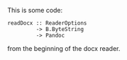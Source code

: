 This is some code:

    readDocx :: ReaderOptions
             -> B.ByteString
             -> Pandoc

from the beginning of the docx reader.
